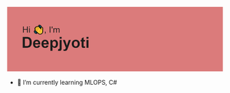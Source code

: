 <p align="center">
  <img src="https://github.com/xoikia/xoikia/blob/main/header.png" alt="Hii">
</p>

- 🌱 I’m currently learning MLOPS, C#

